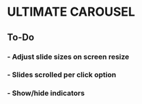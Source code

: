 # ULTIMATE CAROUSEL

## To-Do

### - Adjust slide sizes on screen resize

### - Slides scrolled per click option

### - Show/hide indicators
